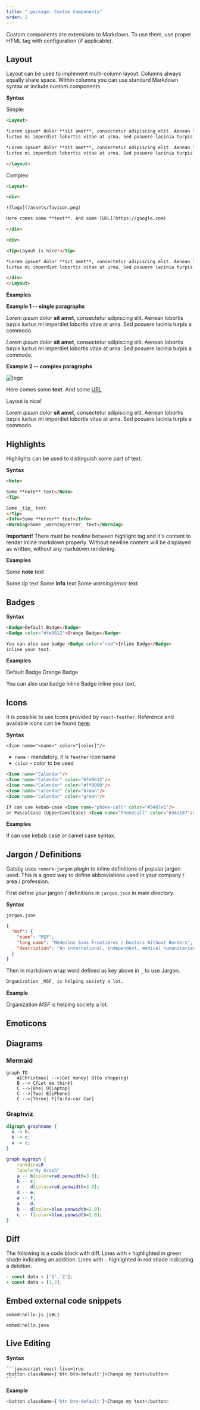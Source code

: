 ```yaml
---
title: ":package: Custom Components"
order: 2
---
```


Custom components are extensions to Markdown. To use them, use proper
HTML tag with configuration (if applicable).

## Layout

Layout can be used to implement multi-column layout. Columns always equally
share space. Within columns you can use standard Markdown syntax or include
custom components.

**Syntax**

Simple:

```html
<Layout>

*Lorem ipsum* dolor **sit amet**, consectetur adipiscing elit. Aenean lobortis turpis 
luctus mi imperdiet lobortis vitae at urna. Sed posuere lacinia turpis a commodo.

*Lorem ipsum* dolor **sit amet**, consectetur adipiscing elit. Aenean lobortis turpis 
luctus mi imperdiet lobortis vitae at urna. Sed posuere lacinia turpis a commodo.

</Layout>
```

Complex:

```html
<Layout>

<div>

![logo](/assets/favicon.png)

Here comes some **text**. And some [URL](https://google.com)

</div>

<div>

<Tip>Layout is nice!</Tip>

*Lorem ipsum* dolor **sit amet**, consectetur adipiscing elit. Aenean lobortis turpis 
luctus mi imperdiet lobortis vitae at urna. Sed posuere lacinia turpis a commodo.

</div>
</Layout>
```

**Examples**

**Example 1 -- single paragraphs**

<Layout>

*Lorem ipsum* dolor **sit amet**, consectetur adipiscing elit. Aenean lobortis turpis 
luctus mi imperdiet lobortis vitae at urna. Sed posuere lacinia turpis a commodo.

*Lorem ipsum* dolor **sit amet**, consectetur adipiscing elit. Aenean lobortis turpis 
luctus mi imperdiet lobortis vitae at urna. Sed posuere lacinia turpis a commodo.

</Layout>

**Example 2 -- complex paragraphs**

<Layout>

<div>

![logo](../assets/favicon.png)

Here comes some **text**. And some [URL](https://google.com)

</div>

<div>

<Tip>Layout is nice!</Tip>

*Lorem ipsum* dolor **sit amet**, consectetur adipiscing elit. Aenean lobortis turpis 
luctus mi imperdiet lobortis vitae at urna. Sed posuere lacinia turpis a commodo.

</div>
</Layout>

## Highlights

Highlights can be used to distinguish some part of text.

**Syntax**

```html
<Note>

Some **note** text</Note>
<Tip>

Some _tip_ text
</Tip>
<Info>Some **error** text</Info>
<Warning>Some _warning/error_ text</Warning>
```

**Important!** There must be newline between highlight tag
and it's content to render inline markdown properly. Without
newline content will be displayed as written, without any markdown rendering.

**Examples**

<Note>

Some **note** text
</Note>
<Tip>

Some _tip_ text
</Tip>
<Info>Some **info** text</Info>
<Warning>Some _warning/error_ text</Warning>

## Badges

**Syntax**

```html
<Badge>Default Badge</Badge>
<Badge color="#fe9612">Orange Badge</Badge>

You can also use badge <Badge color="red">Inline Badge</Badge> 
inline your text.
```

**Examples**

<Badge>Default Badge</Badge>
<Badge color="#fe9612">Orange Badge</Badge>

You can also use badge <Badge color="red">Inline Badge</Badge> 
inline your text.

## Icons

It is possible to use Icons provided by `react-feather`.
Reference and available icons can be found [here](https://bit.dev/feathericons/react-feather);

**Syntax**

`<Icon name="<name>" color="[color]"/>`
* `name` - mandatory, it is `feather` icon name
* `color` - color to be used

```html
<Icon name="Calendar"/>
<Icon name="Calendar" color="#fe9612"/>
<Icon name="Calendar" color="#ff0000"/>
<Icon name="calendar" color="brown"/>
<Icon name="calendar" color="green"/>

If can use kebab-case <Icon name="phone-call" color="#3487e1"/> 
or PascalCase (UpperCamelCase) <Icon name="PhoneCall" color="#34e187"/> for icon name.
```

**Examples**

<Icon name="Calendar"/>
<Icon name="Calendar" color="#fe9612"/>
<Icon name="Calendar" color="#ff0000"/>
<Icon name="calendar" color="brown"/>
<Icon name="calendar" color="green"/>

If can use kebab case <Icon name="phone-call" color="#3487e1"/> 
or camel case <Icon name="PhoneCall" color="#34e187"/>syntax.

## Jargon / Definitions

Gatsby uses `remark-jargon` plugin to inline definitions of 
popular jargon used. This is a good way to define abbreviations
used in your company / area / profession.

First define your jargon / definitions in `jargon.json` in main
directory.

**Syntax**

`jargon.json`
```json
{
  "msf": {
    "name": "MSF",
    "long_name": "Médecins Sans Frontières / Doctors Without Borders",
    "description": "An international, independent, medical humanitarian organisation."
  }
}
```

Then in markdown wrap word defined as key above in `_` to use Jargon. 
```markdown
Organization _MSF_ is helping society a lot.
```  

**Example**

Organization _MSF_ is helping society a lot.

## Emoticons

## Diagrams

### Mermaid

```mermaid
graph TD
	A[Christmas] -->|Get money| B(Go shopping)
	B --> C{Let me think}
	C -->|One| D[Laptop]
	C -->|Two| E[iPhone]
	C -->|Three| F[fa:fa-car Car]
```

### Graphviz

```dot
digraph graphname {
  a -> b;
  b -> c;
  a -> c;
}
```

```dot
graph mygraph {
    rankdir=LR
    label="My Graph"
    a -- b[color=red,penwidth=3.0];
    b -- c;
    c -- d[color=red,penwidth=3.0];
    d -- e;
    e -- f;
    a -- d;
    b -- d[color=blue,penwidth=2.0];
    c -- f[color=blue,penwidth=2.0];
}
```

## Diff

The following is a code block with diff. 
Lines with `+` highlighted in green shade indicating an addition. 
Lines with `-` highlighted in red shade indicating a deletion.

```javascript
- const data = ['1','2'];
+ const data = [1,2];
```

## Embed external code snippets

`embed:hello-js.js#L1`

`embed:hello.java`

## Live Editing

**Syntax**

```
```javascript react-live=true
<button className={'btn btn-default'}>Change my text</button>
`` `
```

**Example**

```javascript react-live=true
<button className={'btn btn-default'}>Change my text</button>
```

